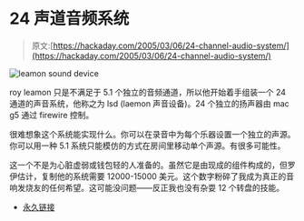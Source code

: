 # 24 声道音频系统

> 原文:[https://hackaday.com/2005/03/06/24-channel-audio-system/](https://hackaday.com/2005/03/06/24-channel-audio-system/)

![leamon sound device](../Images/78381c964b068902dc1112e9df7ce922.png)

roy leamon 只是不满足于 5.1 个独立的音频通道，所以他开始着手组装一个 24 通道的声音系统，他称之为 lsd (laemon 声音设备)。24 个独立的扬声器由 mac g5 通过 firewire 控制。

很难想象这个系统能实现什么。你可以在录音中为每个乐器设置一个独立的声源。你可以用一种 5.1 系统只能模仿的方式在房间里移动单个声源。有很多可能性。

这一个不是为心脏虚弱或钱包轻的人准备的。虽然它是由现成的组件构成的，但罗伊估计，复制他的系统需要 12000-15000 美元。这个数字粉碎了我成为真正的音响发烧友的任何希望。这可能没问题——反正我也没有杂耍 12 个转盘的技能。

*   [永久链接](http://www.whatisthelsd.com/)